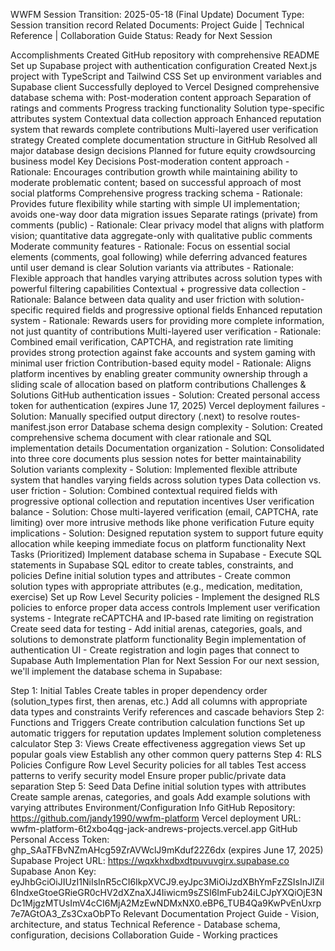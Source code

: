 WWFM Session Transition: 2025-05-18 (Final Update)
Document Type: Session transition record
Related Documents: Project Guide | Technical Reference | Collaboration Guide
Status: Ready for Next Session

Accomplishments
Created GitHub repository with comprehensive README
Set up Supabase project with authentication configuration
Created Next.js project with TypeScript and Tailwind CSS
Set up environment variables and Supabase client
Successfully deployed to Vercel
Designed comprehensive database schema with:
Post-moderation content approach
Separation of ratings and comments
Progress tracking functionality
Solution type-specific attributes system
Contextual data collection approach
Enhanced reputation system that rewards complete contributions
Multi-layered user verification strategy
Created complete documentation structure in GitHub
Resolved all major database design decisions
Planned for future equity crowdsourcing business model
Key Decisions
Post-moderation content approach - Rationale: Encourages contribution growth while maintaining ability to moderate problematic content; based on successful approach of most social platforms
Comprehensive progress tracking schema - Rationale: Provides future flexibility while starting with simple UI implementation; avoids one-way door data migration issues
Separate ratings (private) from comments (public) - Rationale: Clear privacy model that aligns with platform vision; quantitative data aggregate-only with qualitative public comments
Moderate community features - Rationale: Focus on essential social elements (comments, goal following) while deferring advanced features until user demand is clear
Solution variants via attributes - Rationale: Flexible approach that handles varying attributes across solution types with powerful filtering capabilities
Contextual + progressive data collection - Rationale: Balance between data quality and user friction with solution-specific required fields and progressive optional fields
Enhanced reputation system - Rationale: Rewards users for providing more complete information, not just quantity of contributions
Multi-layered user verification - Rationale: Combined email verification, CAPTCHA, and registration rate limiting provides strong protection against fake accounts and system gaming with minimal user friction
Contribution-based equity model - Rationale: Aligns platform incentives by enabling greater community ownership through a sliding scale of allocation based on platform contributions
Challenges & Solutions
GitHub authentication issues - Solution: Created personal access token for authentication (expires June 17, 2025)
Vercel deployment failures - Solution: Manually specified output directory (.next) to resolve routes-manifest.json error
Database schema design complexity - Solution: Created comprehensive schema document with clear rationale and SQL implementation details
Documentation organization - Solution: Consolidated into three core documents plus session notes for better maintainability
Solution variants complexity - Solution: Implemented flexible attribute system that handles varying fields across solution types
Data collection vs. user friction - Solution: Combined contextual required fields with progressive optional collection and reputation incentives
User verification balance - Solution: Chose multi-layered verification (email, CAPTCHA, rate limiting) over more intrusive methods like phone verification
Future equity implications - Solution: Designed reputation system to support future equity allocation while keeping immediate focus on platform functionality
Next Tasks (Prioritized)
Implement database schema in Supabase - Execute SQL statements in Supabase SQL editor to create tables, constraints, and policies
Define initial solution types and attributes - Create common solution types with appropriate attributes (e.g., medication, meditation, exercise)
Set up Row Level Security policies - Implement the designed RLS policies to enforce proper data access controls
Implement user verification systems - Integrate reCAPTCHA and IP-based rate limiting on registration
Create seed data for testing - Add initial arenas, categories, goals, and solutions to demonstrate platform functionality
Begin implementation of authentication UI - Create registration and login pages that connect to Supabase Auth
Implementation Plan for Next Session
For our next session, we'll implement the database schema in Supabase:

Step 1: Initial Tables
Create tables in proper dependency order (solution_types first, then arenas, etc.)
Add all columns with appropriate data types and constraints
Verify references and cascade behaviors
Step 2: Functions and Triggers
Create contribution calculation functions
Set up automatic triggers for reputation updates
Implement solution completeness calculator
Step 3: Views
Create effectiveness aggregation views
Set up popular goals view
Establish any other common query patterns
Step 4: RLS Policies
Configure Row Level Security policies for all tables
Test access patterns to verify security model
Ensure proper public/private data separation
Step 5: Seed Data
Define initial solution types with attributes
Create sample arenas, categories, and goals
Add example solutions with varying attributes
Environment/Configuration Info
GitHub Repository: https://github.com/jandy1990/wwfm-platform
Vercel deployment URL: wwfm-platform-6t2xbo4qg-jack-andrews-projects.vercel.app
GitHub Personal Access Token: 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 (expires June 17, 2025)
Supabase Project URL: https://wqxkhxdbxdtpuvuvgirx.supabase.co
Supabase Anon Key: eyJhbGciOiJIUzI1NiIsInR5cCI6IkpXVCJ9.eyJpc3MiOiJzdXBhYmFzZSIsInJlZiI6IndxeGtoeGRieGR0cHV2dXZnaXJ4Iiwicm9sZSI6ImFub24iLCJpYXQiOjE3NDc1MjgzMTUsImV4cCI6MjA2MzEwNDMxNX0.eBP6_TUB4Qa9KwPvEnUxrp7e7AGtOA3_Zs3CxaObPTo
Relevant Documentation
Project Guide - Vision, architecture, and status
Technical Reference - Database schema, configuration, decisions
Collaboration Guide - Working practices
